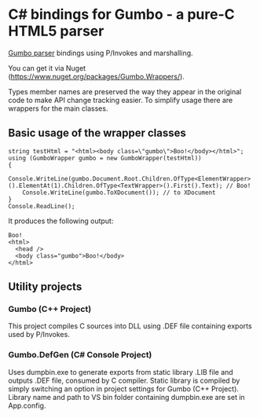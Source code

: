 C# bindings for Gumbo - a pure-C HTML5 parser
=============

[Gumbo parser](https://github.com/google/gumbo-parser) bindings using P/Invokes and marshalling.

You can get it via Nuget (https://www.nuget.org/packages/Gumbo.Wrappers/).

Types member names are preserved the way they appear in the original code to make API change tracking easier.
To simplify usage there are wrappers for the main classes.

## Basic usage of the wrapper classes

    string testHtml = "<html><body class=\"gumbo\">Boo!</body></html>";
    using (GumboWrapper gumbo = new GumboWrapper(testHtml))
    {
        Console.WriteLine(gumbo.Document.Root.Children.OfType<ElementWrapper>().ElementAt(1).Children.OfType<TextWrapper>().First().Text); // Boo!
        Console.WriteLine(gumbo.ToXDocument()); // to XDocument
    }
    Console.ReadLine();

It produces the following output:

    Boo!
    <html>
      <head />
      <body class="gumbo">Boo!</body>
    </html>

## Utility projects

### Gumbo (C++ Project)

This project compiles C sources into DLL using .DEF file containing exports used by P/Invokes.

### Gumbo.DefGen (C# Console Project)

Uses dumpbin.exe to generate exports from static library .LIB file and outputs .DEF file, consumed by C compiler.
Static library is compiled by simply switching an option in project settings for Gumbo (C++ Project).
Library name and path to VS bin folder containing dumpbin.exe are set in App.config.
